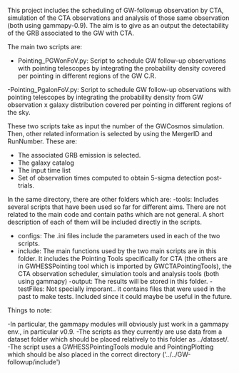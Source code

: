 This project includes the scheduling of GW-followup observation by CTA, simulation of the CTA observations and analysis of those same observation (both using  gammapy-0.9). The aim is to  give as an output the detectability of the GRB associated to the GW with CTA. 

The main two scripts are: 

- Pointing_PGWonFoV.py: Script to schedule GW follow-up observations with pointing telescopes by integrating the probability density covered per pointing in different regions of the GW C.R. 

-Pointing_PgalonFoV.py: Script to schedule GW follow-up observations with pointing telescopes by integrating the probability density from GW observation x galaxy distribution covered per pointing in different regions of the sky.

These two scripts take as input the number of the GWCosmos simulation. Then, other related information is selected by using the MergerID and RunNumber. These are:
- The associated GRB emission is selected. 
- The galaxy catalog
- The input time list
- Set of observation times computed to obtain 5-sigma detection post-trials.

In the same directory, there are other folders which are: 
-tools: Includes several scripts that have been used so far for different aims. There are not related to the main code and contain paths which are not general. A short description of each of them will be included directly in the scripts.
- configs: The .ini files include the parameters used in each of the two scripts.
- include: The main functions used by the two main scripts are in this folder. It includes the Pointing Tools specifically for CTA (the others are in GWHESSPointing tool which is imported by GWCTAPointingTools), the CTA observation scheduler, simulation tools and analysis tools (both using gammapy)
-output: The results will be stored in this folder.
-testFiles: Not specially imporant.. it contains files that were used in the past to make tests. Included since it could maybe be useful in the future.

Things to note: 

-In particular, the gammapy modules will obviously just work in a gammapy env., in particular v0.9.
-The scripts as they currently are use data from a dataset folder which should be placed relatively to this folder as  ../dataset/. 
-The script uses a GWHESSPointingTools module and PointingPlotting which should be also placed in the correct directory ('../../GW-followup/include')
